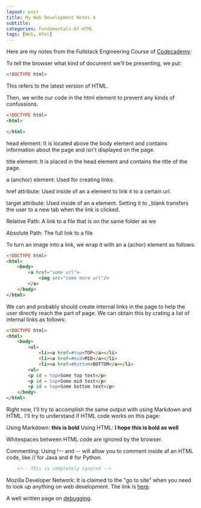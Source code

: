 ```yaml
---
layout: post
title: My Web Development Notes 4
subtitle: 
categories: Fundamentals-Of-HTML
tags: [Web, Html]
---
```


Here are my notes from the Fullstack Engineering Course of [Codecademy](https://www.codecademy.com/):

To tell the browser what kind of document we'll be presenting, we put:

```HTML
<!DOCTYPE html>
```

This refers to the latest version of HTML.

Then, we write our code in the html element to prevent any kinds of confussions.

```HTML
<!DOCTYPE html>
<html>

</html>
```

head element: It is located above the body element and contains information about the page and isn't displayed on the page.

title element: It is placed in the head element and contains the title of the page.

a (anchor) element: Used for creating links.

href attribute: Used inside of an a element to link it to a certain url.

target attribute: Used inside of an a element. Setting it to _blank transfers the user to a new tab when the link is clicked.

Relative Path: A link to a file that is on the same folder as we

Absolute Path: The full link to a file

To turn an image into a link, we wrap it with an a (achor) element as follows:

```HTML
<!DOCTYPE html>
<html>
    <body>
        <a href="some url">
            <img src="some more url"/>
        </a>
    </body>
</html>
```

We can and probably should create internal links in the page to help the user directly reach the part of page. We can obtain this by crating a list of internal links as follows:

```HTML
<!DOCTYPE html>
<html>
    <body>
        <ul>
            <li><a href=#top>TOP</a></li>
            <li><a href=#mid>MID</a></li>
            <li><a href=#bottom>BOTTOM</a></li>
        <ul>
        <p id = top>Some top text</p>
        <p id = top>Some mid text</p>
        <p id = top>Some bottom text</p>
    </body>
</html>
```

Right now, I'll try to accomplish the same output with using Markdown and HTML. I'll try to understand if HTML code works on this page:

Using Markdown: **this is bold**
Using HTML: <strong>I hope this is bold as well</strong>

Whitespaces between HTML code are ignored by the browser.

Commenting: Using !-- and -- will allow you to comment inside af an HTML code, like // for Java and # for Python.

```HTML
    <!-- This is completely ignored -->
```

Mozilla Developer Network: It is claimed to the "go to site" when you need to look up anything on web development. The link is <a href="https://developer.mozilla.org/en-US/">here</a>.

A well written page on <a href="https://developer.mozilla.org/en-US/docs/Learn/HTML/Introduction_to_HTML/Debugging_HTML">debugging</a>.

